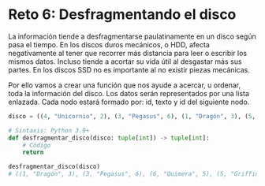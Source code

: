 # Reto 6: Desfragmentando el disco

La información tiende a desfragmentarse paulatinamente en un disco según pasa el tiempo. En los discos duros mecánicos, o HDD, afecta negativamente al tener que recorrer más distancia para leer o escribir los mismos datos. Incluso tiende a acortar su vida útil al desgastar más sus partes. En los discos SSD no es importante al no existir piezas mecánicas.

Por ello vamos a crear una función que nos ayude a acercar, u ordenar, toda la información del disco. Los datos serán representados por una lista enlazada. Cada nodo estará formado por: id, texto y id del siguiente nodo.

```python
disco = ((4, "Unicornio", 2), (3, "Pegasus", 6), (1, "Dragón", 3), (5, "Griffin", 4), (2, "Minotaur", 1), (6, "Quimera", 5))

# Sintaxis: Python 3.9+
def desfragmentar_disco(disco: tuple[int]) -> tuple[int]:
    # Código
    return

desfragmentar_disco(disco)
# ((1, "Dragón", 3), (3, "Pegasus", 6), (6, "Quimera", 5), (5, "Griffin", 4), (4, "Unicornio", 2), (2, "Minotaur", 1))
```

